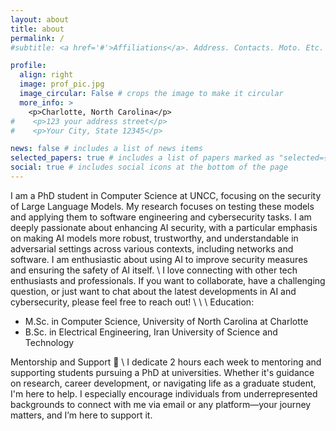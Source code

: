 ```yaml
---
layout: about
title: about
permalink: /
#subtitle: <a href='#'>Affiliations</a>. Address. Contacts. Moto. Etc.

profile:
  align: right
  image: prof_pic.jpg
  image_circular: False # crops the image to make it circular
  more_info: >
    <p>Charlotte, North Carolina</p>
#    <p>123 your address street</p>
#    <p>Your City, State 12345</p>

news: false # includes a list of news items
selected_papers: true # includes a list of papers marked as "selected={true}"
social: true # includes social icons at the bottom of the page
---
```


[//]: # (Write your biography here. Tell the world about yourself. Link to your favorite [subreddit]&#40;http://reddit.com&#41;. You can put a picture in, too. The code is already in, just name your picture `prof_pic.jpg` and put it in the `img/` folder.)

[//]: # ()
[//]: # (Put your address / P.O. box / other info right below your picture. You can also disable any of these elements by editing `profile` property of the YAML header of your `_pages/about.md`. Edit `_bibliography/papers.bib` and Jekyll will render your [publications page]&#40;/al-folio/publications/&#41; automatically.)

[//]: # ()
[//]: # (Link to your social media connections, too. This theme is set up to use [Font Awesome icons]&#40;https://fontawesome.com/&#41; and [Academicons]&#40;https://jpswalsh.github.io/academicons/&#41;, like the ones below. Add your Facebook, Twitter, LinkedIn, Google Scholar, or just disable all of them.)

I am a PhD student in Computer Science at UNCC, focusing on the security of Large Language Models. My research focuses on testing these models and applying them to software engineering and cybersecurity tasks. I am deeply passionate about enhancing AI security, with a particular emphasis on making AI models more robust, trustworthy, and understandable in adversarial settings across various contexts, including networks and software. I am enthusiastic about using AI to improve security measures and ensuring the safety of AI itself.
\\
I love connecting with other tech enthusiasts and professionals. If you want to collaborate, have a challenging question, or just want to chat about the latest developments in AI and cybersecurity, please feel free to reach out!
\\
\\
\\
Education:

- M.Sc. in Computer Science, University of North Carolina at Charlotte
- B.Sc. in Electrical Engineering, Iran University of Science and Technology

Mentorship and Support 💪 \\
I dedicate 2 hours each week to mentoring and supporting students pursuing a PhD at universities. Whether it's guidance on research, career development, or navigating life as a graduate student, I'm here to help. I especially encourage individuals from underrepresented backgrounds to connect with me via email or any platform—your journey matters, and I’m here to support it.

